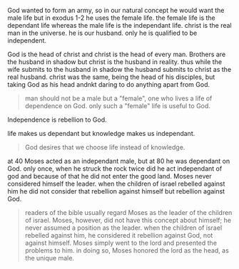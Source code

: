 God wanted to form an army, so in our natural concept he would want the male life
but in exodus 1-2 he uses the female life. the female life is the dependant life
whereas the male life is the independant life. christ is the real man in the universe.
he is our husband. only he is qualified to be independent.

God is the head of christ and christ is the head of every man. Brothers are the husband
in shadow but christ is the husband in reality. thus while the wife submits to the
husband in shadow the husband submits to christ as the real husband. christ was the same,
being the head of his disciples, but taking God as his head andnkt daring to do
anything apart from God.

> man should not be a male but a "female", one who lives a life of dependence on God. only such a "female" life is useful to God. 

Independence is rebellion to God.

life makes us dependant but knowledge makes us independant.

> God desires that we choose life instead of knowledge.

at 40 Moses acted as an independant male, but at 80 he was dependant on God. only once, when he struck the rock twice did he act independant of god and because of that he did not enter the good land. Moses never considered himself the leader. when the children of israel rebelled against him he did not consider that rebellion against himself but rebellion against God. 

> readers of the bible usually regard Moses as the leader of the children of israel. Moses, however, did not have this concept about himself; he never assumed a position as the leader. when the children of israel rebelled against him, he considered it rebellion against God, not against himself. Moses simply went to the lord and presented the problems to him. in doing so, Moses honored the lord as the head, as the unique male.

